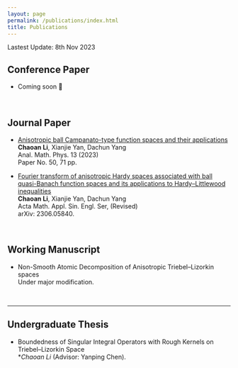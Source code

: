 ```yaml
---
layout: page
permalink: /publications/index.html
title: Publications
---
```


Lastest Update: 8th Nov 2023

## Conference Paper

- Coming soon 🚀

  <br>

## Journal Paper

- [Anisotropic ball Campanato-type function spaces and their applications](https://link.springer.com/article/10.1007/s13324-023-00814-w)<br>**Chaoan Li**, Xianjie Yan, Dachun Yang <br>Anal. Math. Phys. 13 (2023)<br>
Paper No. 50, 71 pp.

-  [Fourier transform of anisotropic Hardy spaces associated withball quasi-Banach function spaces and its applications to Hardy–Littlewood inequalities](https://arxiv.org/abs/2306.05840)<br>**Chaoan Li**, Xianjie Yan, Dachun Yang <br> Acta Math. Appl. Sin. Engl. Ser, (Revised) <br> arXiv: 2306.05840.

  <br>

## Working Manuscript

- Non-Smooth Atomic Decomposition of Anisotropic Triebel–Lizorkin spaces<br>Under major modification.<br>

  <br>

---

## Undergraduate Thesis

- Boundedness of Singular Integral Operators with Rough Kernels on Triebel–Lizorkin Space<br>**Chaoan Li* (Advisor: Yanping Chen).

  <br>
